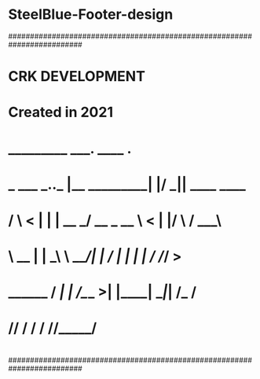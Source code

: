 # SteelBlue-Footer-design

#########################################################################
#                         CRK DEVELOPMENT                               #
#                                                                       #
#                         Created in 2021                               #
#                                                                       #
#    _________        ___.                 ____  __.__                  #
#    \_   ___ \___.__.\_ |__   ___________|    |/ _|__| ____    ____    #
#    /    \  \<   |  | | __ \_/ __ \_  __ \      < |  |/    \  / ___\   #
#    \     \___\___  | | \_\ \  ___/|  | \/    |  \|  |   |  \/ /_/  >  #
#     \______  / ____| |___  /\___  >__|  |____|__ \__|___|  /\___  /   #
#            \/\/          \/     \/              \/       \//_____/    #
#                                                                       #
#########################################################################

